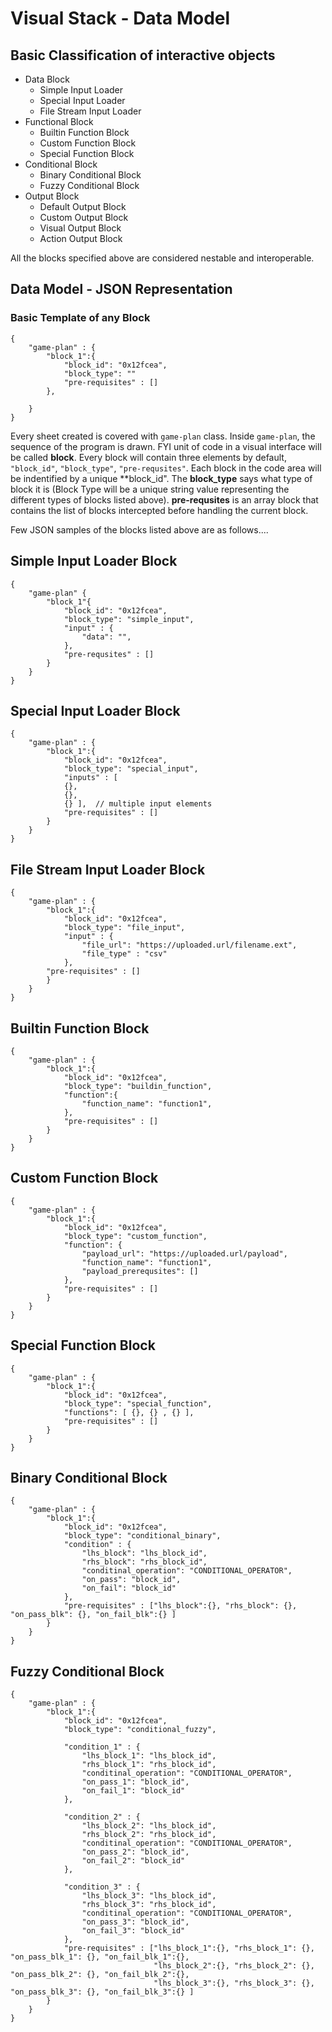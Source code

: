 # Visual Stack - Data Model

## Basic Classification of interactive objects

- Data Block
  - Simple Input Loader
  - Special Input Loader
  - File Stream Input Loader
- Functional Block
  - Builtin Function Block
  - Custom Function Block
  - Special Function Block
- Conditional Block
  - Binary Conditional Block
  - Fuzzy Conditional Block
- Output Block
  - Default Output Block
  - Custom Output Block
  - Visual Output Block
  - Action Output Block
 
All the blocks specified above are considered nestable and interoperable.

## Data Model - JSON Representation

### Basic Template of any Block

```
{
    "game-plan" : {
        "block_1":{
            "block_id": "0x12fcea",
            "block_type": ""
            "pre-requisites" : []
        },
        
    }
}
```

Every sheet created is covered with `game-plan` class. Inside `game-plan`, the sequence of the program is drawn. FYI unit of code in a visual interface will be called **block**. Every block will contain three elements by default, `"block_id"`, `"block_type"`, `"pre-requsites"`. Each block in the code area will be indentified by a unique **block_id". The **block_type** says what type of block it is (Block Type will be a unique string value representing the different types of blocks listed above). **pre-requsites** is an array block that contains the list of blocks intercepted before handling the current block.

Few JSON samples of the blocks listed above are as follows....

## Simple Input Loader Block
```
{
    "game-plan" {
        "block_1"{
            "block_id": "0x12fcea",
            "block_type": "simple_input",
            "input" : {
                "data": "",
            },
            "pre-requsites" : []
        }
    }   
}
```

## Special Input Loader Block

```
{
    "game-plan" : {
        "block_1":{
            "block_id": "0x12fcea",
            "block_type": "special_input",
            "inputs" : [
            {}, 
            {}, 
            {} ],  // multiple input elements
            "pre-requisites" : []
        }
    }
}
```

## File Stream Input Loader Block

```
{
    "game-plan" : {
        "block_1":{
            "block_id": "0x12fcea",
            "block_type": "file_input",
            "input" : {
                "file_url": "https://uploaded.url/filename.ext",
                "file_type" : "csv"
            },
        "pre-requisites" : []
        }
    }
}
```
## Builtin Function Block

```
{
    "game-plan" : {
        "block_1":{
            "block_id": "0x12fcea",
            "block_type": "buildin_function",
            "function":{
                "function_name": "function1",
            },
            "pre-requisites" : []
        }
    }
}
```

## Custom Function Block

```
{
    "game-plan" : {
        "block_1":{
            "block_id": "0x12fcea",
            "block_type": "custom_function",
            "function": {
                "payload_url": "https://uploaded.url/payload",
                "function_name": "function1",
                "payload_prerequsites": []
            },
            "pre-requisites" : []
        }
    }
}
```

## Special Function Block

```
{
    "game-plan" : {
        "block_1":{
            "block_id": "0x12fcea",
            "block_type": "special_function",
            "functions": [ {}, {} , {} ],
            "pre-requisites" : []
        }
    }
}
```

## Binary Conditional Block

```
{
    "game-plan" : {
        "block_1":{
            "block_id": "0x12fcea",
            "block_type": "conditional_binary",
            "condition" : {
                "lhs_block": "lhs_block_id",
                "rhs_block": "rhs_block_id",
                "conditinal_operation": "CONDITIONAL_OPERATOR",
                "on_pass": "block_id",
                "on_fail": "block_id"
            },
            "pre-requisites" : ["lhs_block":{}, "rhs_block": {}, "on_pass_blk": {}, "on_fail_blk":{} ]
        }
    }
}
```

## Fuzzy Conditional Block

```
{
    "game-plan" : {
        "block_1":{
            "block_id": "0x12fcea",
            "block_type": "conditional_fuzzy",
            
            "condition_1" : {
                "lhs_block_1": "lhs_block_id",
                "rhs_block_1": "rhs_block_id",
                "conditinal_operation": "CONDITIONAL_OPERATOR",
                "on_pass_1": "block_id",
                "on_fail_1": "block_id"
            },

            "condition_2" : {
                "lhs_block_2": "lhs_block_id",
                "rhs_block_2": "rhs_block_id",
                "conditinal_operation": "CONDITIONAL_OPERATOR",
                "on_pass_2": "block_id",
                "on_fail_2": "block_id"
            },

            "condition_3" : {
                "lhs_block_3": "lhs_block_id",
                "rhs_block_3": "rhs_block_id",
                "conditinal_operation": "CONDITIONAL_OPERATOR",
                "on_pass_3": "block_id",
                "on_fail_3": "block_id"
            },
            "pre-requisites" : ["lhs_block_1":{}, "rhs_block_1": {}, "on_pass_blk_1": {}, "on_fail_blk_1":{},
                                "lhs_block_2":{}, "rhs_block_2": {}, "on_pass_blk_2": {}, "on_fail_blk_2":{},
                                "lhs_block_3":{}, "rhs_block_3": {}, "on_pass_blk_3": {}, "on_fail_blk_3":{} ]
        }
    }
}
```





